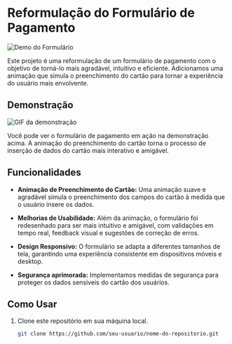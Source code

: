 # Reformulação do Formulário de Pagamento

![Demo do Formulário](demo.gif)

Este projeto é uma reformulação de um formulário de pagamento com o objetivo de torná-lo mais agradável, intuitivo e eficiente. Adicionamos uma animação que simula o preenchimento do cartão para tornar a experiência do usuário mais envolvente.

## Demonstração

![GIF da demonstração](demo.gif)

Você pode ver o formulário de pagamento em ação na demonstração acima. A animação do preenchimento do cartão torna o processo de inserção de dados do cartão mais interativo e amigável.

## Funcionalidades

- **Animação de Preenchimento do Cartão:** Uma animação suave e agradável simula o preenchimento dos campos do cartão à medida que o usuário insere os dados.

- **Melhorias de Usabilidade:** Além da animação, o formulário foi redesenhado para ser mais intuitivo e amigável, com validações em tempo real, feedback visual e sugestões de correção de erros.

- **Design Responsivo:** O formulário se adapta a diferentes tamanhos de tela, garantindo uma experiência consistente em dispositivos móveis e desktop.

- **Segurança aprimorada:** Implementamos medidas de segurança para proteger os dados sensíveis do cartão dos usuários.

## Como Usar

1. Clone este repositório em sua máquina local.
   ```bash
   git clone https://github.com/seu-usuario/nome-do-repositorio.git
